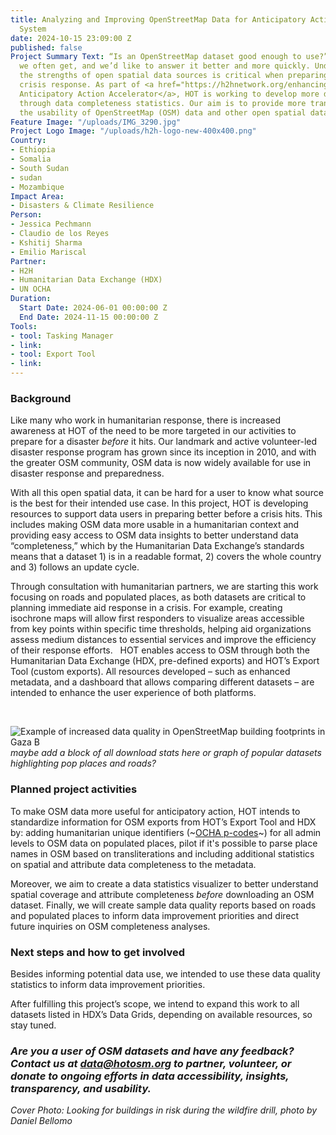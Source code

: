 ```yaml
---
title: Analyzing and Improving OpenStreetMap Data for Anticipatory Action in the Humanitarian
  System
date: 2024-10-15 23:09:00 Z
published: false
Project Summary Text: “Is an OpenStreetMap dataset good enough to use?” is a question
  we often get, and we’d like to answer it better and more quickly. Understanding
  the strengths of open spatial data sources is critical when preparing maps for a
  crisis response. As part of <a href="https://h2hnetwork.org/enhancing-h2h-action-for-anticipatory-response/">H2H’s
  Anticipatory Action Accelerator</a>, HOT is working to develop more data insights
  through data completeness statistics. Our aim is to provide more transparency on
  the usability of OpenStreetMap (OSM) data and other open spatial datasets.
Feature Image: "/uploads/IMG_3290.jpg"
Project Logo Image: "/uploads/h2h-logo-new-400x400.png"
Country:
- Ethiopia
- Somalia
- South Sudan
- sudan
- Mozambique
Impact Area:
- Disasters & Climate Resilience
Person:
- Jessica Pechmann
- Claudio de los Reyes
- Kshitij Sharma
- Emilio Mariscal
Partner:
- H2H
- Humanitarian Data Exchange (HDX)
- UN OCHA
Duration:
  Start Date: 2024-06-01 00:00:00 Z
  End Date: 2024-11-15 00:00:00 Z
Tools:
- tool: Tasking Manager
- link: 
- tool: Export Tool
- link: 
---
```


### Background

Like many who work in humanitarian response, there is increased awareness at HOT of the need to be more targeted in our activities to prepare for a disaster *before* it hits. Our landmark and active volunteer-led disaster response program has grown since its inception in 2010, and with the greater OSM community, OSM data is now widely available for use in disaster response and preparedness. 

With all this open spatial data, it can be hard for a user to know what source is the best for their intended use case. In this project, HOT is developing resources to support data users in preparing better before a crisis hits. This includes making OSM data more usable in a humanitarian context and providing easy access to OSM data insights to better understand data “completeness,” which by the Humanitarian Data Exchange’s standards means that a dataset 1) is in a readable format, 2) covers the whole country and 3) follows an update cycle.

Through consultation with humanitarian partners, we are starting this work focusing on roads and populated places, as both datasets are critical to planning immediate aid response in a crisis. For example, creating isochrone maps will allow first responders to visualize areas accessible from key points within specific time thresholds, helping aid organizations assess medium distances to essential services and improve the efficiency of their response efforts.   HOT enables access to OSM through both the Humanitarian Data Exchange (HDX, pre-defined exports) and HOT’s Export Tool (custom exports). All resources developed – such as enhanced metadata, and a dashboard that allows comparing different datasets – are intended to enhance the user experience of both platforms.  



<br>

![Example of increased data quality in OpenStreetMap building footprints in Gaza B](https://www.hotosm.org/uploads/Example%20of%20increased%20data%20quality%20in%20OpenStreetMap%20building%20footprints%20in%20Gaza%20B.png)
*maybe add a block of all download stats here or graph of popular datasets highlighting pop places and roads?*
<br>




### Planned project activities 

To make OSM data more useful for anticipatory action, HOT intends to standardize information for OSM exports from HOT’s Export Tool and HDX by: adding humanitarian unique identifiers (~[OCHA p-codes](https://storymaps.arcgis.com/stories/dcf6135fc0e943a9b77823bb069e2578)~) for all admin levels to OSM data on populated places, pilot if it's possible to parse place names in OSM based on transliterations and including additional statistics on spatial and attribute data completeness to the metadata.

Moreover, we aim to create a data statistics visualizer to better understand spatial coverage and attribute completeness *before* downloading an OSM dataset. Finally, we will create sample data quality reports based on roads and populated places to inform data improvement priorities and direct future inquiries on OSM completeness analyses. 

### Next steps and how to get involved

Besides informing potential data use, we intended to use these data quality statistics to inform data improvement priorities. 

After fulfilling this project’s scope, we intend to expand this work to all datasets listed in HDX’s Data Grids, depending on available resources, so stay tuned. 

### *Are you a user of OSM datasets and have any feedback? Contact us at data@hotosm.org to partner, volunteer, or donate to ongoing efforts in data accessibility, insights, transparency, and usability.*

*Cover Photo: Looking for buildings in risk during the wildfire drill, photo by Daniel Bellomo*
